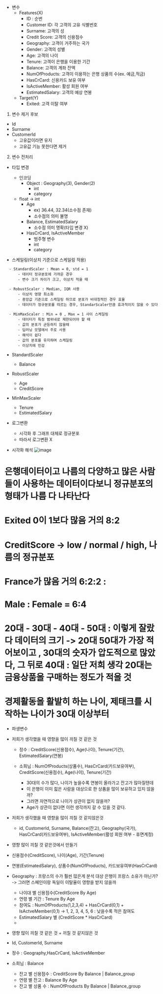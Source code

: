 - 변수
    - Features(X)
        - ID : 순번
        - Customer ID: 각 고객의 고유 식별번호
        - Surname: 고객의 성
        - Credit Score: 고객의 신용점수
        - Geography: 고객이 거주하는 국가
        - Gender: 고객의 성별
        - Age: 고객의 나이
        - Tenure: 고객이 은행을 이용한 기간
        - Balance: 고객의 계좌 잔액
        - NumOfProducts: 고객이 이용하는 은행 상품의 수(ex. 예금,적금)
        - HasCrCard: 신용카드 보유 여부
        - IsActiveMember: 활성 회원 여부
        - EstimatedSalary: 고객의 예상 연봉
    - Target(Y)
        - Exited: 고객 이탈 여부


1. 변수 제거 후보
- Id
- Surname
- CustomerId
  - 고유값이라면 유지
  - 고유값 기능 못한다면 제거

2. 변수 전처리
- 타입 변경
  - 인코딩
      - Object : Geography(3), Gender(2)
          - int
          - category
  - float -> int
      - Age
          - ex) 36.44, 32.34(소수점 존재)
          - 소수점의 의미 불명
      - Balance, EstimatedSalary
          - 소수점 의미 명확(타입 변경 X)
      - HasCrCard, IsActiveMember
          - 범주형 변수
          - int
          - category
          
- 스케일링(이상치 기준으로 스케일링 적용)

```
  - StandardScaler : Mean = 0, std = 1
      - 데이터 정규분포에 가까운 경우
      - 변수 크기 차이가 크고, 이상치 적을 때
  
  - RobustScaler : Median, IQR 사용
      - 이상치 영향 최소화
      - 중앙값 기준으로 스케일링 하므로 분포가 비대칭적인 경우 효율
      - 데이터가 정규분포를 따르는 경우, StandarScaler만큼 효과적이지 않을 수 있다
  
  - MinMaxScaler : Min = 0 , Max = 1 사이 스케일링
      - 데이터가 특정 범위내로 제한되어야 할 때
      - 값의 분포가 균등하지 않을때
      - 딥러닝 모델에서 주로 사용
      - 해석이 쉽다
      - 값의 분포를 유지하며 스케일링
      - 이상치에 민감
```
  - StandardScaler
      - Balance
  - RobustScaler
      - Age
      - CreditScore
  - MinMaxScaler
      - Tenure
      - EstimatedSalary

- 로그변환
  - 시각화 후 그래프 대체로 정규분포
  - 따라서 로그변환 X




* 시각화 해석
![image](https://github.com/user-attachments/assets/51fabf79-f86d-4c35-b3fb-073ef23ef924)
# 은행데이터이고 나름의 다양하고 많은 사람들이 사용하는 데이터이다보니 정규분포의 형태가 나름 다 나타난다
# Exited 0이 1보다 많음 거의 8:2
# CreditScore -> low / normal / high, 나름의 정규분포
# France가 많음 거의 6:2:2 :
# Male : Female = 6:4
# 20대 - 30대 - 40대 - 50대  : 이렇게 잘랐다 데이터의 크기 -> 20대 50대가 가장 적어보이고 , 30대의 숫자가 압도적으로 많았다, 그 뒤로 40대 : 일단 저희 생각 20대는 금융상품을 구매하는 정도가 적을 것
# 경제활동을 활발히 하는 나이, 제태크를 시작하는 나이가 30대 이상부터

* 파생변수
- 저희가 생각했을 때 영향을 많이 끼칠 것 같은 것
    - 정수 : CreditScore(신용점수), Age(나이), Tenure(기간), EstimatedSalary(연봉)
    - 소희님 : NumOfProducts(상품수), HasCrCard(카드보유여부),  CreditScore(신용점수), Age(나이), Tenure(기간)

        - 30대의 수가 많다, 나이가 높을수록 연봉이 올라가고 잔고가 많아질텐데
        - 이 은행이 이미 젋은 사람을 대상으로 한 상품을 많이 보유하고 있지 않을까?
        - 그러면 자연적으로 나이가 상관이 없지 않을까?
        - Age가 상관이 없다면 이런 생각까지 갈 수 있을 것 같다.

- 저희가 생각했을 때 영향을 많이 끼칠 것 같지않은것
    - id, CustomerId, Surname, Balance(잔고), Geography(국가), HasCrCard(카드보유여부), IsActiveMember(활성 회원 여부 - 휴면계정)

- 영향 많이 끼칠 것 같은것에서 만들기
- 신용점수(CreditScore), 나이(Age), 기간(Tenure)
- 연봉(EstimatedSalary), 상품수(NumOfProducts), 카드보유여부(HasCrCard)
- Geography : 프랑스의 수가 훨씬 많은게 분석 대상 은행이 프랑스 소유가 아닌가? -> 그러면 스페인이랑 독일이 이탈율이 영향을 받지 않을까
    - 나이대 별 신용점수(CreditScore By Age)
    - 연령 별 기간 : Tenure By Age
    - 참여도 : NumOfProducts(1,2,3,4) + HasCrCard(0,1) + IsActveMember(0,1) -> 1, 2, 3, 4, 5, 6 : 낮을수록 적은 참여도
    - EstimatedSalary 별 (CreditScore * HasCrCard)
    -


- 영향 많이 끼칠 것 같은 것 + 끼칠 것 같지않은 것
- Id, CustomerId, Surname
- 정수 : Geography,HasCrCard, IsActiveMember
- 소희님 : Balance
    - 잔고 별 신용점수 : CreditScore By Balance | Balance_group
    - 연령 별 잔고 : Balance By Age
    - 잔고 별 상품 수 : NumOfProducts By Balance | Balance_group
